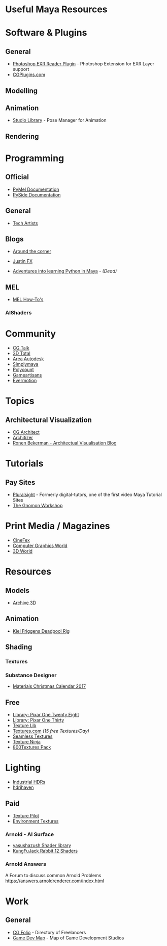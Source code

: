 # Useful Maya Resources


# Software & Plugins

## General
* [Photoshop EXR Reader Plugin](http://www.exr-io.com/) - Photoshop Extension for EXR Layer support
* [CGPlugins.com](http://www.CGPlugins.com)

## Modelling

## Animation
* [Studio Library](http://www.studiolibrary.com/) - Pose Manager for Animation

## Rendering


# Programming

## Official 

* [PyMel Documentation](http://help.autodesk.com/cloudhelp/2017/ENU/Maya-Tech-Docs/PyMel/)
* [PySide Documentation](https://deptinfo-ensip.univ-poitiers.fr/ENS/pyside-docs/index.html)


## General
* [Tech Artists](http://tech-artists.org/)

## Blogs

* [Around the corner](http://around-the-corner.typepad.com/)
* [Justin FX](http://justinfx.com/)

* [Adventures into learning Python in Maya](https://mayapy.wordpress.com/) - *(Dead)*

## MEL
* [MEL How-To's](http://ewertb.soundlinker.com/maya.php)


### AlShaders

# Community 
* [CG Talk](http://forums.cgsociety.org/)
* [3D Total](http://www.3dtotal.com/)
* [Area Autodesk](http://area.autodesk.com/)
* [Simplymaya](http://simplymaya.com/forum/)
* [Polycount](http://polycount.com/)
* [Gameartisans](http://www.gameartisans.org/forums/forum.php)
* [Evermotion](http://www.evermotion.org/)

# Topics

## Architectural Visualization
* [CG Architect](http://www.cgarchitect.com/)
* [Architizer](http://architizer.com)
* [Ronen Bekerman - Architectual Visualisation Blog](http://www.ronenbekerman.com/)

# Tutorials

## Pay Sites
* [Pluralsight](https://www.pluralsight.com/) - Formerly digital-tutors, one of the first video Maya Tutorial Sites
* [The Gnomon Workshop](https://www.thegnomonworkshop.com/)

# Print Media / Magazines
* [CineFex](http://cinefex.com/) 
* [Computer Graphics World](http://www.cgw.com/)
* [3D World](http://www.creativebloq.com/3d-world-magazine)

# Resources

## Models
* [Archive 3D](http://archive3d.net/)

## Animation 
* [Kiel Friggens Deadpool Rig](http://tf3dm.com/3d-model/deadpool-42722.html)

## Shading

### Textures

### Substance Designer
* [Materials Christmas Calendar 2017](https://www.artstation.com/artwork/vW45A)

## Free

* [Library: Pixar One Twenty Eight](https://community.renderman.pixar.com/article/114/library-pixar-one-twenty-eight.html)
* [Library: Pixar One Thirty](https://community.renderman.pixar.com/article/1787/library-pixar-one-thirty.html)
* [Texture Lib](http://texturelib.com/)
* [Textures.com](http://www.textures.com/) _(15 free Textures/Day)_
* [Seamless Textures](http://seamless-pixels.blogspot.de/)
* [Texture Ninja](https://texture.ninja/)
* [800Textures Pack](https://cubebrush.co/joost/products/l83iuq)

# Lighting
* [Industrial HDRs](https://gumroad.com/l/HDRindustrial)
* [hdrihaven](https://hdrihaven.com/hdris/category/?o=date_published)

## Paid
* [Texture Pilot](http://texturepilot.com/)
* [Environment Textures](https://www.environment-textures.com/)


### Arnold - Al Surface
* [yasushazush Shader library](https://yasushazush.com/arnold-shader-library/)
* [KungFuJack Rabbit 12 Shaders](https://gumroad.com/l/KFJRArnshd01)

### Arnold Answers
A Forum to discuss common Arnold Problems
https://answers.arnoldrenderer.com/index.html

# Work

## General
* [CG Folio](http://cgfolio.com/) - Directory of Freelancers
* [Game Dev Map](http://www.gamedevmap.com/) - Map of Game Development Studios


